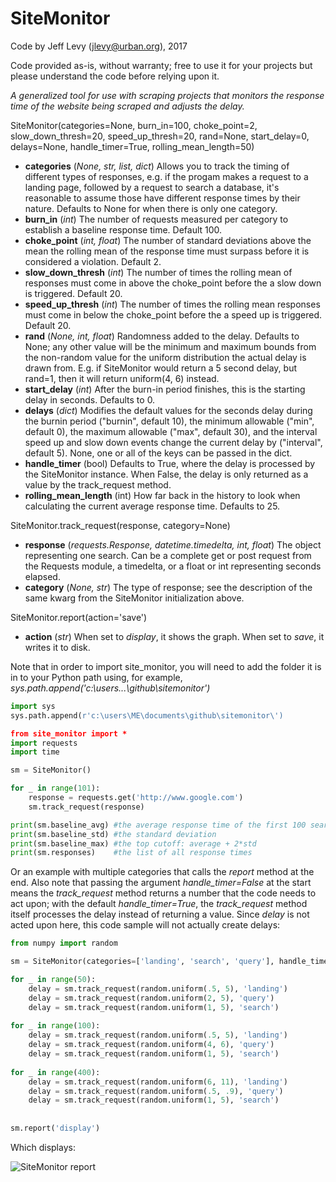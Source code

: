 # SiteMonitor

Code by Jeff Levy (jlevy@urban.org), 2017

Code provided as-is, without warranty; free to use it for your projects but please understand the code before relying upon it.

*A generalized tool for use with scraping projects that monitors the response time of the website being scraped and adjusts the delay.*

SiteMonitor(categories=None, burn_in=100, choke_point=2, slow_down_thresh=20, speed_up_thresh=20, rand=None, start_delay=0, delays=None, handle_timer=True, rolling_mean_length=50)
  - **categories** (*None, str, list, dict*) Allows you to track the timing of different types of responses, e.g. if the progam makes a request to a landing page, followed by a request to search a database, it's reasonable to assume those have different response times by their nature.  Defaults to None for when there is only one category.
  - **burn_in** (*int*) The number of requests measured per category to establish a baseline response time.  Default 100.
  - **choke_point** (*int, float*) The number of standard deviations above the mean the rolling mean of the response time must surpass before it is considered a violation.  Default 2.
  - **slow_down_thresh** (*int*) The number of times the rolling mean of responses must come in above the choke_point before the a slow down is triggered.  Default 20.
  - **speed_up_thresh** (*int*) The number of times the rolling mean responses must come in below the choke_point before the a speed up is triggered.  Default 20.
  - **rand** (*None, int, float*) Randomness added to the delay.  Defaults to None; any other value will be the minimum and maximum bounds from the non-random value for the uniform distribution the actual delay is drawn from.  E.g. if SiteMonitor would return a 5 second delay, but rand=1, then it will return uniform(4, 6) instead.
  - **start_delay** (*int*) After the burn-in period finishes, this is the starting delay in seconds.  Defaults to 0.
  - **delays** (*dict*) Modifies the default values for the seconds delay during the burnin period ("burnin", default 10), the minimum allowable ("min", default 0), the maximum allowable ("max", default 30), and the interval speed up and slow down events change the current delay by ("interval", default 5).  None, one or all of the keys can be passed in the dict.
  - **handle_timer** (bool) Defaults to True, where the delay is processed by the SiteMonitor instance.  When False, the delay is only returned as a value by the track_request method.
  - **rolling_mean_length** (int) How far back in the history to look when calculating the current average response time.  Defaults to 25.
  
SiteMonitor.track_request(response, category=None)
  - **response** (*requests.Response, datetime.timedelta, int, float*) The object representing one search.  Can be a complete get or post request from the Requests module, a timedelta, or a float or int representing seconds elapsed.
  - **category** (*None, str*) The type of response; see the description of the same kwarg from the SiteMonitor initialization above.

SiteMonitor.report(action='save')
  - **action** (*str*) When set to *display*, it shows the graph.  When set to *save*, it writes it to disk.

Note that in order to import site_monitor, you will need to add the folder it is in to your Python path using, for example, *sys.path.append('c:\users\...\github\sitemonitor\')*
  
```python
import sys
sys.path.append(r'c:\users\ME\documents\github\sitemonitor\')

from site_monitor import *
import requests
import time

sm = SiteMonitor()

for _ in range(101):
	response = requests.get('http://www.google.com')
	sm.track_request(response)

print(sm.baseline_avg) #the average response time of the first 100 searches
print(sm.baseline_std) #the standard deviation
print(sm.baseline_max) #the top cutoff: average + 2*std
print(sm.responses)    #the list of all response times
```

Or an example with multiple categories that calls the *report* method at the end.  Also note that passing the argument *handle_timer=False* at the start means the *track_request* method returns a number that the code needs to act upon; with the default *handle_timer=True*, the *track_request* method itself processes the delay instead of returning a value.  Since *delay* is not acted upon here, this code sample will not actually create delays:

```python
from numpy import random

sm = SiteMonitor(categories=['landing', 'search', 'query'], handle_timer=False)

for _ in range(50):
    delay = sm.track_request(random.uniform(.5, 5), 'landing')
    delay = sm.track_request(random.uniform(2, 5), 'query')
    delay = sm.track_request(random.uniform(1, 5), 'search')
   
for _ in range(100):
    delay = sm.track_request(random.uniform(.5, 5), 'landing')
    delay = sm.track_request(random.uniform(4, 6), 'query')
    delay = sm.track_request(random.uniform(1, 5), 'search')
	
for _ in range(400):
    delay = sm.track_request(random.uniform(6, 11), 'landing')
    delay = sm.track_request(random.uniform(.5, .9), 'query')
    delay = sm.track_request(random.uniform(1, 5), 'search')
	
	
sm.report('display')
```

Which displays:

![SiteMonitor report](https://user-images.githubusercontent.com/5167516/47364166-e9e24400-d6d8-11e8-8ee1-e5f65fec8bac.png)
